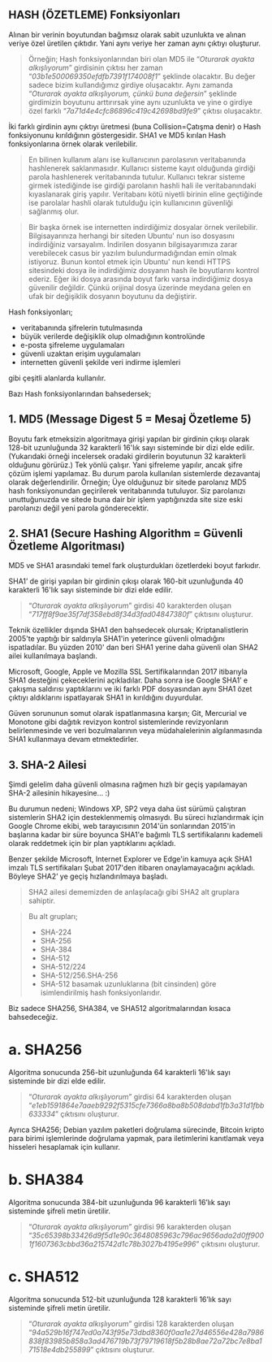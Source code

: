 
## HASH (ÖZETLEME) Fonksiyonları

Alınan bir verinin boyutundan bağımsız olarak sabit uzunlukta ve alınan veriye özel üretilen çıktıdır. Yani aynı veriye her zaman aynı çıktıyı oluşturur.

> Örneğin; Hash fonksiyonlarından biri olan MD5 ile “_Oturarak ayakta alkışlıyorum_” girdisinin çıktısı her zaman “_03b1e500069350efdfb7391f174008f1_” şeklinde olacaktır. Bu değer sadece bizim kullandığımız girdiye oluşacaktır. Aynı zamanda “_Oturarak ayakta alkışlıyorum, çünkü buna değersin_” şeklinde girdimizin boyutunu arttırırsak yine aynı uzunlukta ve yine o girdiye özel farklı “_7a71d4e4cfc86896c419c42698bd9fe9_” çıktısı oluşacaktır.

İki farklı girdinin aynı çıktıyı üretmesi (buna Collision=Çatışma denir) o Hash fonksiyonunu kırıldığının göstergesidir. SHA1 ve MD5 kırılan Hash fonksiyonlarına örnek olarak verilebilir.

> En bilinen kullanım alanı ise kullanıcının parolasının veritabanında hashlenerek saklanmasıdır. Kullanıcı sisteme kayıt olduğunda girdiği parola hashlenerek veritabanında tutulur. Kullanıcı tekrar sisteme girmek istediğinde ise girdiği parolanın hashli hali ile veritabanındaki kıyaslanarak giriş yapılır. Veritabanı kötü niyetli birinin eline geçtiğinde ise parolalar hashli olarak tutulduğu için kullanıcının güvenliği sağlanmış olur.

> Bir başka örnek ise internetten indirdiğimiz dosyalar örnek verilebilir. Bilgisayarınıza herhangi bir siteden Ubuntu' nun iso dosyasını indirdiğiniz varsayalım. İndirilen dosyanın bilgisayarımıza zarar verebilecek casus bir yazılım bulundurmadığından emin olmak istiyoruz. Bunun kontol etmek için Ubuntu' nun kendi HTTPS sitesindeki dosya ile indirdiğimiz dosyanın hash ile boyutlarını kontrol ederiz. Eğer iki dosya arasında boyut farkı varsa indirdiğimiz dosya güvenilir değildir. Çünkü orijinal dosya üzerinde meydana gelen en ufak bir değişiklik dosyanın boyutunu da değiştirir.   

Hash fonksiyonları;
* veritabanında şifrelerin tutulmasında
* büyük verilerde değişiklik olup olmadığının kontrolünde
* e-posta şifreleme uygulamaları
* güvenli uzaktan erişim uygulamaları
* internetten güvenli şekilde veri indirme işlemleri

gibi çeşitli alanlarda kullanılır.

Bazı Hash fonksiyonlarından bahsedersek;

## 1.	MD5 (Message Digest 5 = Mesaj Özetleme 5) 
Boyutu fark etmeksizin algoritmaya girişi yapılan bir girdinin çıkışı olarak 128-bit uzunluğunda 32 karakterli 16'lık sayı sisteminde bir dizi elde edilir. (Yukarıdaki örneği incelersek oradaki girdilerin boyutunun 32 karakterli olduğunu görürüz.)
Tek yönlü çalışır. Yani şifreleme yapılır, ancak şifre çözüm işlemi yapılamaz. Bu durum parola kullanılan sistemlerde dezavantaj olarak değerlendirilir.
 Örneğin; Üye olduğunuz bir sitede parolanız MD5 hash fonksiyonundan geçirilerek veritabanında tutuluyor. Siz parolanızı unuttuğunuzda ve sitede buna dair bir işlem yaptığınızda site size eski parolanızı değil yeni parola gönderecektir. 

## 2.	SHA1 (Secure Hashing Algorithm = Güvenli Özetleme Algoritması)
MD5 ve SHA1 arasındaki temel fark oluşturdukları özetlerdeki boyut farkıdır.

SHA1’ de girişi yapılan bir girdinin çıkışı olarak 160-bit uzunluğunda 40 karakterli 16'lık sayı sisteminde bir dizi elde edilir.

> “_Oturarak ayakta alkışlıyorum_” girdisi 40 karakterden oluşan  “_717ff8f9ae35f7df358ebd8f34d3fad04847380f_” çıktısını oluşturur.

Teknik özellikler dışında SHA1 den bahsedecek olursak; Kriptanalistlerin 2005'te yaptığı bir saldırıyla SHA1'in yeterince güvenli olmadığını ispatladılar. Bu yüzden 2010' dan beri SHA1 yerine daha güvenli olan SHA2 ailei kullanılmaya başlandı.

Microsoft, Google, Apple ve Mozilla SSL Sertifikalarından  2017 itibarıyla SHA1 desteğini çekeceklerini açıkladılar. Daha sonra ise Google SHA1’ e çakışma saldırısı yaptıklarını ve iki farklı PDF dosyasından aynı SHA1 özet çıktıyı aldıklarını ispatlayarak SHA1 in kırıldığını duyurdular.

Güven sorununun somut olarak ispatlanmasına karşın; Git, Mercurial ve Monotone gibi dağıtık revizyon kontrol sistemlerinde revizyonların belirlenmesinde ve veri bozulmalarının veya müdahalelerinin algılanmasında SHA1 kullanmaya devam etmektedirler.

## 3.	SHA-2 Ailesi
Şimdi gelelim daha güvenli olmasına rağmen hızlı bir geçiş yapılamayan SHA-2 ailesinin hikayesine… :)

Bu durumun nedeni; Windows XP, SP2 veya daha üst sürümü çalıştıran sistemlerin SHA2 için desteklenmemiş olmasıydı.
Bu süreci hızlandırmak için Google Chrome ekibi, web tarayıcısının 2014'ün sonlarından 2015'in başlarına kadar bir süre boyunca SHA1'e bağımlı TLS sertifikalarını kademeli olarak reddetmek için bir plan yaptıklarını açıkladı.

Benzer şekilde Microsoft, Internet Explorer ve Edge'in kamuya açık SHA1 imzalı TLS sertifikaları Şubat 2017'den itibaren onaylamayacağını açıkladı. Böyleye SHA2’ ye geçiş hızlandırılmaya başladı.

> SHA2 ailesi dememizden de anlaşılacağı gibi SHA2 alt gruplara sahiptir.

> Bu alt grupları;
> * SHA-224 
> * SHA-256 
> * SHA-384 
> * SHA-512 
> * SHA-512/224 
> * SHA-512/256.SHA-256
> * SHA-512 
basamak uzunluklarına (bit cinsinden) göre isimlendirilmiş hash fonksiyonlarıdır.

Biz sadece SHA256, SHA384, ve SHA512 algoritmalarından kısaca bahsedeceğiz.
 
# a.	SHA256
Algoritma sonucunda 256-bit uzunluğunda 64 karakterli 16'lık sayı sisteminde bir dizi elde edilir.
> “_Oturarak ayakta alkışlıyorum_” girdisi 64 karakterden oluşan  “_e1eb1591864e7aaeb9292f5315cfe7366a8ba8b508dabd1fb3a31d1fbb633334_” çıktısını oluşturur.

Ayrıca SHA256; Debian yazılım paketleri doğrulama sürecinde, Bitcoin kripto para birimi işlemlerinde doğrulama yapmak, para iletimlerini kanıtlamak veya hisseleri hesaplamak için kullanır.

# b.	SHA384
Algoritma sonucunda 384-bit uzunluğunda 96 karakterli 16’lık sayı sisteminde şifreli metin üretilir.
> “_Oturarak ayakta alkışlıyorum_” girdisi 96 karakterden oluşan  “_35c65398b33426d9f5d1e90c3648085963c796ac9656ada2d0ff9001f1607363cbbd36a215742d1c78b3027b4195e996_” çıktısını oluşturur.

# c.	SHA512
Algoritma sonucunda 512-bit uzunluğunda 128 karakterli 16’lık sayı sisteminde şifreli metin üretilir.

> “_Oturarak ayakta alkışlıyorum_” girdisi 128 karakterden oluşan  “_94a529b16f747ed0a743f95e73dbd8360f0aa1e27d46556e428a7986838f83985b858a3ad476719b73f79719618f5b28b8ae72a72bc7e8ba171518e4db255899_” çıktısını oluşturur. 

